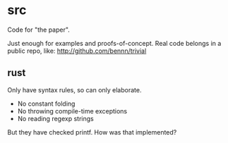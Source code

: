 src
===

Code for "the paper".

Just enough for examples and proofs-of-concept.
Real code belongs in a public repo, like: http://github.com/bennn/trivial


rust
---

Only have syntax rules, so can only elaborate.
- No constant folding
- No throwing compile-time exceptions
- No reading regexp strings

But they have checked printf. How was that implemented?

